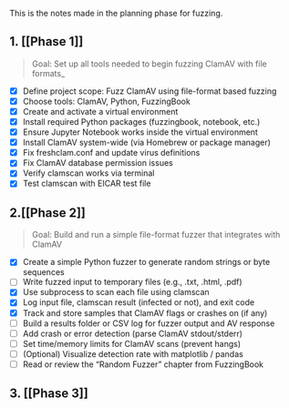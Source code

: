 This is the notes made in the planning phase for fuzzing.
## 1. [[Phase 1]]	

> Goal: Set up all tools needed to begin fuzzing ClamAV with file formats_

- [x] Define project scope: Fuzz ClamAV using file-format based fuzzing
- [x] Choose tools: ClamAV, Python, FuzzingBook
- [x] Create and activate a virtual environment
- [x] Install required Python packages (fuzzingbook, notebook, etc.)
- [x] Ensure Jupyter Notebook works inside the virtual environment
- [x] Install ClamAV system-wide (via Homebrew or package manager)
- [x] Fix freshclam.conf and update virus definitions
- [x] Fix ClamAV database permission issues
- [x] Verify clamscan works via terminal
- [x] Test clamscan with EICAR test file
## 2.[[Phase 2]]

>   Goal: Build and run a simple file-format fuzzer that integrates with ClamAV

 - [x] Create a simple Python fuzzer to generate random strings or byte sequences
 - [ ] Write fuzzed input to temporary files (e.g., .txt, .html, .pdf)
 - [x] Use subprocess to scan each file using clamscan
 - [x] Log input file, clamscan result (infected or not), and exit code
 - [x] Track and store samples that ClamAV flags or crashes on (if any)
 - [ ] Build a results folder or CSV log for fuzzer output and AV response
 - [ ] Add crash or error detection (parse ClamAV stdout/stderr)
 - [ ] Set time/memory limits for ClamAV scans (prevent hangs)
 - [ ] (Optional) Visualize detection rate with matplotlib / pandas
 - [ ] Read or review the “Random Fuzzer” chapter from FuzzingBook

## 3. [[Phase 3]]
